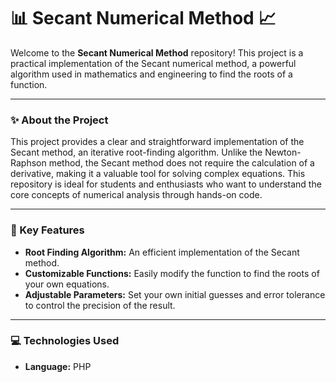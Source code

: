 # 📊 **Secant Numerical Method** 📈

Welcome to the **Secant Numerical Method** repository! This project is a practical implementation of the Secant numerical method, a powerful algorithm used in mathematics and engineering to find the roots of a function.

---

### ✨ About the Project

This project provides a clear and straightforward implementation of the Secant method, an iterative root-finding algorithm. Unlike the Newton-Raphson method, the Secant method does not require the calculation of a derivative, making it a valuable tool for solving complex equations. This repository is ideal for students and enthusiasts who want to understand the core concepts of numerical analysis through hands-on code.

---

### 🚀 Key Features

* **Root Finding Algorithm:** An efficient implementation of the Secant method.
* **Customizable Functions:** Easily modify the function to find the roots of your own equations.
* **Adjustable Parameters:** Set your own initial guesses and error tolerance to control the precision of the result.

---

### 💻 Technologies Used

* **Language:** PHP
